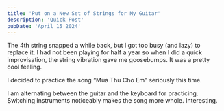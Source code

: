 ```yaml
---
title: 'Put on a New Set of Strings for My Guitar'
description: 'Quick Post'
pubDate: 'April 15 2024'
---
```


The 4th string snapped a while back, but I got too busy (and lazy) to replace it. I had not been playing for half a year so when I did a quick improvisation, the string vibration gave me goosebumps. It was a pretty cool feeling.

I decided to practice the song “Mùa Thu Cho Em” seriously this time.

I am alternating between the guitar and the keyboard for practicing. Switching instruments noticeably makes the song more whole. Interesting.
